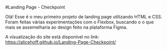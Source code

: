 #Landing Page - Checkpoint

Olá! Esse é o meu primeiro projeto de landing page utilizando HTML e CSS. Foram feitas várias experimentações com o Flexbox, buscando o o que mais se assemelharia ao design feito na plataforma Figma.

A visualização do site está disponível no link: https://alicehoff.github.io/Landing-Page-Checkpoint/
